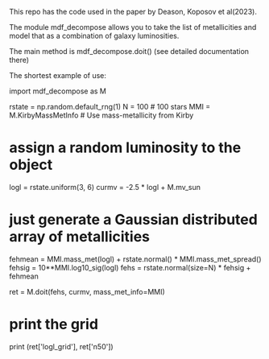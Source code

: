This repo has the code used in the paper by Deason, Koposov et al(2023).

The module mdf_decompose allows you to take the list of metallicities and model that as a combination of galaxy luminosities.

The main method is mdf_decompose.doit() (see detailed documentation there)


The shortest example of use:

import mdf_decompose as M

rstate = np.random.default_rng(1)
N = 100 # 100 stars
MMI = M.KirbyMassMetInfo # Use mass-metallicity from Kirby

# assign a random luminosity to the object
logl = rstate.uniform(3, 6)
curmv = -2.5 * logl + M.mv_sun

# just generate a Gaussian distributed array of metallicities
fehmean = MMI.mass_met(logl) + rstate.normal() * MMI.mass_met_spread()
fehsig = 10**MMI.log10_sig(logl)
fehs = rstate.normal(size=N) * fehsig + fehmean

ret = M.doit(fehs,
                  curmv,
                  mass_met_info=MMI)
# print the grid 
print (ret['logl_grid'], ret['n50'])